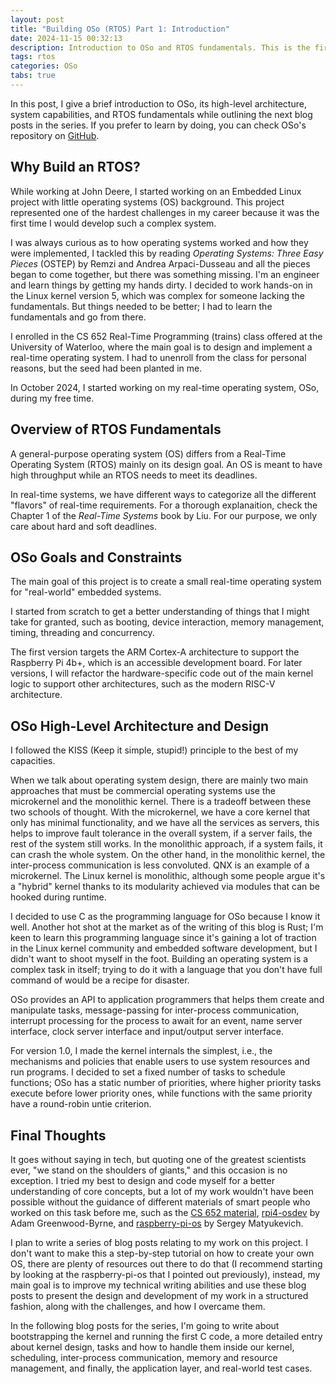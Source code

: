 ```yaml
---
layout: post
title: "Building OSo (RTOS) Part 1: Introduction"
date: 2024-11-15 00:32:13
description: Introduction to OSo and RTOS fundamentals. This is the first post about my journey creating a Real-Time Operating System from scratch.
tags: rtos
categories: OSo
tabs: true
---
```


<!-- In this blog series, I will write about my journey creating a Real-Time Operating System (RTOS), OSo,
from scratch.  -->

In this post, I give a brief introduction to OSo, its high-level architecture, system capabilities, and RTOS
fundamentals while outlining the next blog posts in the series. If you prefer to learn by doing, you can check OSo's repository on [GitHub](https://github.com/roemvaar/oso).

## Why Build an RTOS?

<!-- Discuss the inspiration and motivation for creating OSo. -->

While working at John Deere, I started working on an Embedded Linux project with little
operating systems (OS) background. This project represented one of the hardest challenges in my career
because it was the first time I would develop such a complex system.

I was always curious as to how operating systems worked and how they were implemented, I tackled this
by reading *Operating Systems: Three Easy Pieces* (OSTEP) by Remzi and Andrea
Arpaci-Dusseau and all the pieces began to come together, but there was something missing. I'm an engineer and learn things by getting my hands dirty. I decided to work hands-on in the Linux kernel
version 5, which was complex for someone lacking the fundamentals. But things needed to be better; I had to learn the fundamentals and go from there.

I enrolled in the CS 652 Real-Time Programming (trains) class offered at the University of Waterloo, where
the main goal is to design and implement a real-time operating system. I had to 
unenroll from the class for personal reasons, but the seed had been planted in me.

In October 2024, I started working on my real-time operating system, OSo, during my free time.

<!-- Mention the real-time constraints and applications that make RTOS unique. -->

## Overview of RTOS Fundamentals

<!-- Discuss how RTOS differs from general-purpose OSs. -->

A general-purpose operating system (OS) differs from a Real-Time Operating System (RTOS) mainly on
its design goal. An OS is meant to have high throughput while an RTOS needs to meet its deadlines.

<!-- Describe key characteristics of RTOS: determinism, scheduling, and time-sensitive operations. -->

In real-time systems, we have different ways to categorize all the different "flavors" of real-time
requirements. For a thorough explanaition, check the Chapter 1 of the *Real-Time Systems* book by Liu.
For our purpose, we only care about hard and soft deadlines.

## OSo Goals and Constraints

<!-- Outline the goals of the OSo project (e.g., lightweight, educational, modular). -->

The main goal of this project is to create a small real-time operating system for "real-world" embedded
systems.

I started from scratch to get a better understanding of things that I might take for granted,
such as booting, device interaction, memory management, timing, threading and concurrency.

<!-- Mention the hardware requirements and limitations. -->

The first version targets the ARM Cortex-A architecture to support the Raspberry Pi 4b+,
which is an accessible development board. For later versions, I will refactor the hardware-specific
code out of the main kernel logic to support other architectures, such as the modern RISC-V
architecture.

## OSo High-Level Architecture and Design

I followed the KISS (Keep it simple, stupid!) principle to the best of my capacities.

When we talk about operating system design, there are mainly two main approaches that must be commercial
operating systems use the microkernel and the monolithic kernel.
There is a tradeoff between these two schools of thought. With the microkernel, we have a core kernel
that only has minimal functionality, and we have all the services as servers, this helps to improve
fault tolerance in the overall system, if a server fails, the rest of the system still works. In the
monolithic approach, if a system fails, it can crash the whole system. On the other hand, in the
monolithic kernel, the inter-process communication is less convoluted. QNX is an example of a microkernel.
The Linux kernel is monolithic, although some people argue it's a "hybrid" kernel
thanks to its modularity achieved via modules that can be hooked during runtime.

I decided to use C as the programming language for OSo because I know it well. Another hot shot at the market as of the writing of this blog is Rust; I'm keen to learn this
programming language since it's gaining a lot of traction in the Linux kernel community and embedded
software development, but I didn't want to shoot myself in the foot. Building an operating system is
a complex task in itself; trying to do it with a language that you don't have full command of would
be a recipe for disaster.

OSo provides an API to application programmers that helps them create and manipulate tasks, message-passing
for inter-process communication, interrupt processing for the process to await for an event, name server
interface, clock server interface and input/output server interface.

For version 1.0, I made the kernel internals the simplest, i.e., the mechanisms and policies
that enable users to use system resources and run programs. I decided to set a fixed number of tasks to 
schedule functions; OSo has a static number of priorities, where higher priority tasks execute before lower priority
ones, while functions with the same priority have a round-robin untie criterion.

## Final Thoughts

It goes without saying in tech, but quoting one of the greatest scientists ever, "we stand on the
shoulders of giants," and this occasion is no exception. I tried my best to design and
code myself for a better understanding of core concepts, but a lot of my work wouldn't have been
possible without the guidance of different materials of smart people who worked on this task before
me, such as the [CS 652 material](https://student.cs.uwaterloo.ca/~cs452/F23/), [rpi4-osdev](https://www.rpi4os.com/)
by Adam Greenwood-Byrne, and [raspberry-pi-os](https://s-matyukevich.github.io/raspberry-pi-os/docs/lesson01/rpi-os.html) by Sergey Matyukevich.

I plan to write a series of blog posts relating to my work on this project. I don't want
to make this a step-by-step tutorial on how to create your own OS, there are plenty of resources out
there to do that (I recommend starting by looking at the raspberry-pi-os that I pointed out previously),
instead, my main goal is to improve my technical writing abilities and use these blog posts to
present the design and development of my work in a structured fashion, along with the challenges,
and how I overcame them.

<!-- Briefly describe the upcoming posts and what each will cover. -->

In the following blog posts for the series, I'm going to write about bootstrapping the kernel and running
the first C code, a more detailed entry about kernel design, tasks and how to handle them inside our kernel,
scheduling, inter-process communication, memory and resource management, and finally, the application layer,
and real-world test cases.

